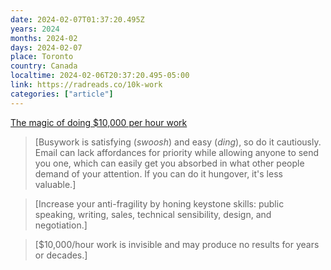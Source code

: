 ```yaml
---
date: 2024-02-07T01:37:20.495Z
years: 2024
months: 2024-02
days: 2024-02-07
place: Toronto
country: Canada
localtime: 2024-02-06T20:37:20.495-05:00
link: https://radreads.co/10k-work
categories: ["article"]
---
```

[The magic of doing $10,000 per hour work](https://radreads.co/10k-work)

> [Busywork is satisfying (*swoosh*) and easy (*ding*), so do it cautiously. Email can lack affordances for priority while allowing anyone to send you one, which can easily get you absorbed in what other people demand of your attention. If you can do it hungover, it's less valuable.]

> [Increase your anti-fragility by honing keystone skills: public speaking, writing, sales, technical sensibility, design, and negotiation.] 

> [$10,000/hour work is invisible and may produce no results for years or decades.]
